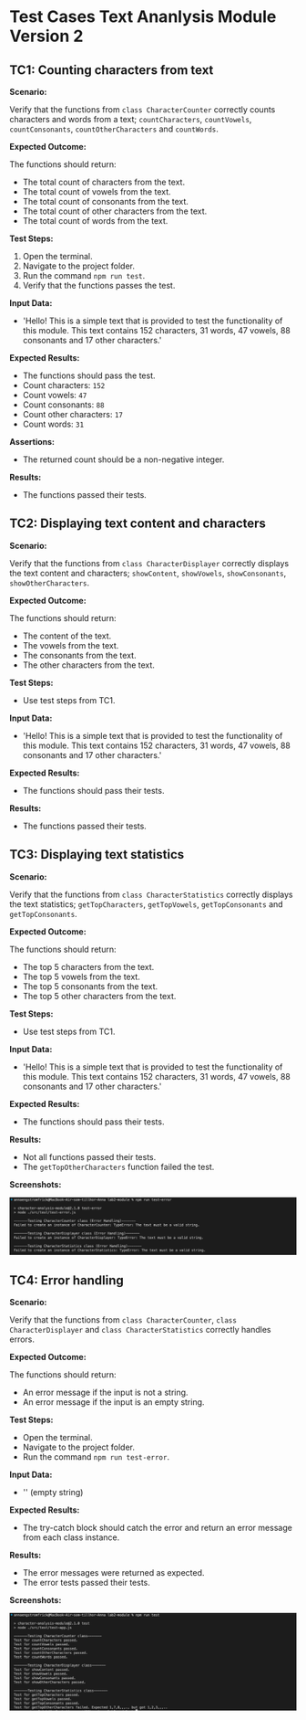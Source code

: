 # Test Cases Text Ananlysis Module Version 2

## TC1: Counting characters from text

**Scenario:** 

Verify that the functions from `class CharacterCounter` correctly counts characters and words from a text; `countCharacters`, `countVowels`, `countConsonants`, `countOtherCharacters` and `countWords`.

**Expected Outcome:** 

The functions should return:
- The total count of characters from the text.
- The total count of vowels from the text.
- The total count of consonants from the text.
- The total count of other characters from the text.
- The total count of words from the text.

**Test Steps:**

1. Open the terminal.
2. Navigate to the project folder.
3. Run the command `npm run test`.
4. Verify that the functions passes the test.

**Input Data:**

- 'Hello! This is a simple text that is provided to test the functionality of this module. This text contains 152 characters, 31 words, 47 vowels, 88 consonants and 17 other characters.'

**Expected Results:**

- The functions should pass the test.
- Count characters: `152`
- Count vowels: `47`
- Count consonants: `88`
- Count other characters: `17`
- Count words: `31`

**Assertions:**
- The returned count should be a non-negative integer.

**Results:**

- The functions passed their tests.

## TC2: Displaying text content and characters

**Scenario:**

Verify that the functions from `class CharacterDisplayer` correctly displays the text content and characters; `showContent`, `showVowels`, `showConsonants`, `showOtherCharacters`.

**Expected Outcome:**

The functions should return:
- The content of the text.
- The vowels from the text.
- The consonants from the text.
- The other characters from the text.

**Test Steps:**

- Use test steps from TC1.

**Input Data:**

- 'Hello! This is a simple text that is provided to test the functionality of this module. This text contains 152 characters, 31 words, 47 vowels, 88 consonants and 17 other characters.'

**Expected Results:**

- The functions should pass their tests.

**Results:**

- The functions passed their tests.

## TC3: Displaying text statistics

**Scenario:**

Verify that the functions from `class CharacterStatistics` correctly displays the text statistics; `getTopCharacters`, `getTopVowels`, `getTopConsonants` and `getTopConsonants`.

**Expected Outcome:**

The functions should return:
- The top 5 characters from the text.
- The top 5 vowels from the text.
- The top 5 consonants from the text.
- The top 5 other characters from the text.

**Test Steps:**

- Use test steps from TC1.

**Input Data:**

- 'Hello! This is a simple text that is provided to test the functionality of this module. This text contains 152 characters, 31 words, 47 vowels, 88 consonants and 17 other characters.'

**Expected Results:**

- The functions should pass their tests.

**Results:**

- Not all functions passed their tests. 
- The `getTopOtherCharacters` function failed the test.

**Screenshots:**

![Test Results](./test.png)

## TC4: Error handling

**Scenario:**

Verify that the functions from `class CharacterCounter`, `class CharacterDisplayer` and `class CharacterStatistics` correctly handles errors.

**Expected Outcome:**

The functions should return:
- An error message if the input is not a string.
- An error message if the input is an empty string.

**Test Steps:**

- Open the terminal.
- Navigate to the project folder.
- Run the command `npm run test-error`.

**Input Data:**

- '' (empty string)

**Expected Results:**

- The try-catch block should catch the error and return an error message from each class instance.

**Results:**

- The error messages were returned as expected.
- The error tests passed their tests.

**Screenshots:**

![Test Results](./test-error.png)
